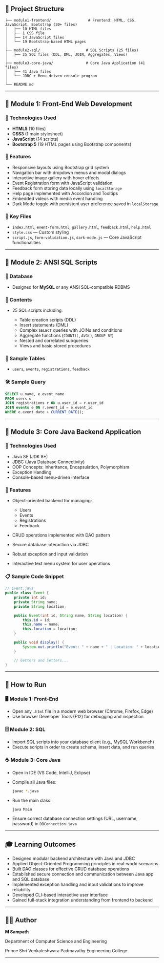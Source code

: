 
## 📁 Project Structure

```
├── module1-frontend/                 # Frontend: HTML, CSS, JavaScript, Bootstrap (30+ files)
│   ├── 10 HTML files
│   ├── 1 CSS file
│   ├── 14 JavaScript files
│   └── 19 Bootstrap-based HTML pages
│
├── module2-sql/                     # SQL Scripts (25 files)
│   ├── 25 SQL files (DDL, DML, JOIN, Aggregates, Views)
│
├── module3-core-java/               # Core Java Application (41 files)
│   ├── 41 Java files
│   └── JDBC + Menu-driven console program
│
└── README.md
```

---

## 🔷 Module 1: Front-End Web Development

### 📌 Technologies Used

* **HTML5** (10 files)
* **CSS3** (1 main stylesheet)
* **JavaScript** (14 scripts)
* **Bootstrap 5** (19 HTML pages using Bootstrap components)

### 🎯 Features

* Responsive layouts using Bootstrap grid system
* Navigation bar with dropdown menus and modal dialogs
* Interactive image gallery with hover effects
* Event Registration form with JavaScript validation
* Feedback form storing data locally using `localStorage`
* Help page implemented with Accordion and Tooltips
* Embedded videos with media event handling
* Dark Mode toggle with persistent user preference saved in `localStorage`

### 📂 Key Files

* `index.html`, `event-form.html`, `gallery.html`, `feedback.html`, `help.html`
* `style.css` — Custom styling
* `script.js`, `form-validation.js`, `dark-mode.js` — Core JavaScript functionalities

---

## 🔷 Module 2: ANSI SQL Scripts

### 📌 Database

* Designed for **MySQL** or any ANSI SQL-compatible RDBMS

### 📂 Contents

* 25 SQL scripts including:

  * Table creation scripts (DDL)
  * Insert statements (DML)
  * Complex `SELECT` queries with JOINs and conditions
  * Aggregate functions (`COUNT()`, `AVG()`, `GROUP BY`)
  * Nested and correlated subqueries
  * Views and basic stored procedures

### 🧪 Sample Tables

* `users`, `events`, `registrations`, `feedback`

### 🛠 Sample Query

```sql
SELECT u.name, e.event_name
FROM users u
JOIN registrations r ON u.user_id = r.user_id
JOIN events e ON r.event_id = e.event_id
WHERE e.event_date > CURRENT_DATE();
```

---

## 🔷 Module 3: Core Java Backend Application

### 📌 Technologies Used

* Java SE (JDK 8+)
* JDBC (Java Database Connectivity)
* OOP Concepts: Inheritance, Encapsulation, Polymorphism
* Exception Handling
* Console-based menu-driven interface

### 🎯 Features

* Object-oriented backend for managing:

  * Users
  * Events
  * Registrations
  * Feedback
* CRUD operations implemented with DAO pattern
* Secure database interaction via JDBC
* Robust exception and input validation
* Interactive text menu system for user operations

### 📋 Sample Code Snippet

```java
// Event.java
public class Event {
    private int id;
    private String name;
    private String location;

    public Event(int id, String name, String location) {
        this.id = id;
        this.name = name;
        this.location = location;
    }

    public void display() {
        System.out.println("Event: " + name + " | Location: " + location);
    }

    // Getters and Setters...
}
```

---

## 🚀 How to Run

### 🖥 Module 1: Front-End

* Open any `.html` file in a modern web browser (Chrome, Firefox, Edge)
* Use browser Developer Tools (F12) for debugging and inspection

### 🗄 Module 2: SQL

* Import SQL scripts into your database client (e.g., MySQL Workbench)
* Execute scripts in order to create schema, insert data, and run queries

### ☕ Module 3: Core Java

* Open in IDE (VS Code, IntelliJ, Eclipse)
* Compile all Java files:

  ```bash
  javac *.java
  ```
* Run the main class:

  ```bash
  java Main
  ```
* Ensure correct database connection settings (URL, username, password) in `DBConnection.java`

---

## 🎓 Learning Outcomes

* Designed modular backend architecture with Java and JDBC
* Applied Object-Oriented Programming principles in real-world scenarios
* Built DAO classes for effective CRUD database operations
* Established secure connection and communication between Java app and SQL database
* Implemented exception handling and input validations to improve reliability
* Developed CLI-based interactive user interface
* Gained full-stack integration understanding from frontend to backend

---

## 👨‍💻 Author

**M Sampath**

Department of Computer Science and Engineering

Prince Shri Venkateshwara Padmavathy Engineering College

---

